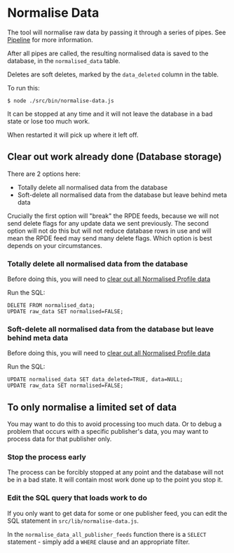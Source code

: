 # Normalise Data

The tool will normalise raw data by passing it through a series of pipes. See [Pipeline](../pipeline/pipeline-overview.md) for more information.

After all pipes are called, the resulting normalised data is saved to the database, in the `normalised_data` table.

Deletes are soft deletes, marked by the `data_deleted` column in the table.

To run this:

`$ node ./src/bin/normalise-data.js`

It can be stopped at any time and it will not leave the database in a bad state or lose too much work.

When restarted it will pick up where it left off.

## Clear out work already done (Database storage)

There are 2 options here:

* Totally delete all normalised data from the database
* Soft-delete all normalised data from the database but leave behind meta data

Crucially the first option will "break" the RPDE feeds, because we will not send delete flags for any update data we sent previously.
The second option will not do this but will not reduce database rows in use and will mean the RPDE feed may send many delete flags.
Which option is best depends on your circumstances.

### Totally delete all normalised data from the database

Before doing this, you will need to [clear out all Normalised Profile data](profile-normalised-data.md)

Run the SQL:

    DELETE FROM normalised_data;
    UPDATE raw_data SET normalised=FALSE;
    

### Soft-delete all normalised data from the database but leave behind meta data

Before doing this, you will need to [clear out all Normalised Profile data](profile-normalised-data.md)

Run the SQL:

    UPDATE normalised_data SET data_deleted=TRUE, data=NULL;
    UPDATE raw_data SET normalised=FALSE;

## To only normalise a limited set of data

You may want to do this to avoid processing too much data. 
Or to debug a problem that occurs with a specific publisher's data, you may want to process data for that publisher only.

### Stop the process early

The process can be forcibly stopped at any point and the database will not be in a bad state. 
It will contain most work done up to the point you stop it. 

### Edit the SQL query that loads work to do

If you only want to get data for some or one publisher feed, you can edit the SQL statement in `src/lib/normalise-data.js`. 

In the `normalise_data_all_publisher_feeds` function there is a `SELECT` statement - simply add a `WHERE` clause and an appropriate filter.
